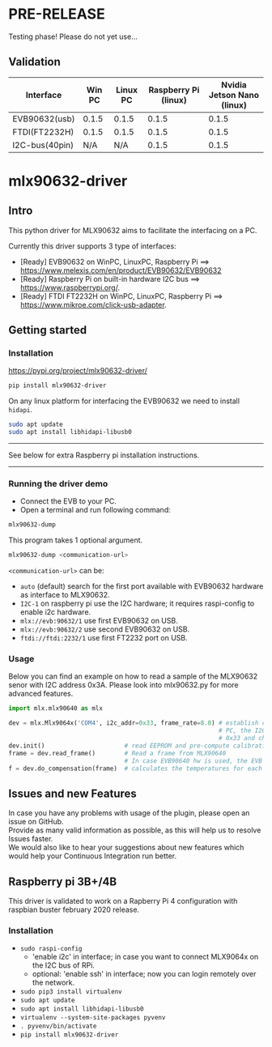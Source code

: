 # PRE-RELEASE

Testing phase! Please do not yet use...

## Validation

| Interface      | Win PC   | Linux PC      | Raspberry Pi (linux) | Nvidia Jetson Nano (linux) |
| -------------- | -------- | ------------- | -------------------- | -------------------------- |
| EVB90632(usb)  | 0.1.5    | 0.1.5         | 0.1.5                | 0.1.5                      |
| FTDI(FT2232H)  | 0.1.5    | 0.1.5         | 0.1.5                | 0.1.5                      |
| I2C-bus(40pin) | N/A      | N/A           | 0.1.5                | 0.1.5                      |


# mlx90632-driver 

## Intro

This python driver for MLX90632 aims to facilitate the interfacing on a PC.

Currently this driver supports 3 type of interfaces:
- [Ready] EVB90632 on WinPC, LinuxPC, Raspberry Pi ==> https://www.melexis.com/en/product/EVB90632/EVB90632
- [Ready] Raspberry Pi on built-in hardware I2C bus ==> https://www.raspberrypi.org/.
- [Ready] FTDI FT2232H on WinPC, LinuxPC, Raspberry Pi ==> https://www.mikroe.com/click-usb-adapter.

## Getting started

### Installation

https://pypi.org/project/mlx90632-driver/

```bash
pip install mlx90632-driver
```

On any linux platform for interfacing the EVB90632 we need to install `hidapi`.

```bash
sudo apt update
sudo apt install libhidapi-libusb0
```

*****

See below for extra Raspberry pi installation instructions.  

*****


### Running the driver demo

* Connect the EVB to your PC.  
* Open a terminal and run following command:  


```bash
mlx90632-dump
```

This program takes 1 optional argument.

```bash
mlx90632-dump <communication-url>
```

`<communication-url>` can be:
- `auto` (default) search for the first port available with EVB90632 hardware as interface to MLX90632.
- `I2C-1` on raspberry pi use the I2C hardware; it requires raspi-config to enable i2c hardware.
- `mlx://evb:90632/1` use first EVB90632 on USB.
- `mlx://evb:90632/2` use second EVB90632 on USB.
- `ftdi://ftdi:2232/1` use first FT2232 port on USB.

### Usage

Below you can find an example on how to read a sample of the MLX90632 senor with I2C address 0x3A. Please look into mlx90632.py for more advanced features.

```python
import mlx.mlx90640 as mlx

dev = mlx.Mlx9064x('COM4', i2c_addr=0x33, frame_rate=8.0) # establish communication between EVB90640 and
                                                          # PC, the I2C address of the MLX90640 sensor is
                                                          # 0x33 and change the frame rate to 8Hz
dev.init()                      # read EEPROM and pre-compute calibration parameters.
frame = dev.read_frame()        # Read a frame from MLX90640
                                # In case EVB90640 hw is used, the EVB will buffer up to 4 frames, so possibly you get a cached frame.
f = dev.do_compensation(frame)  # calculates the temperatures for each pixel
```

## Issues and new Features

In case you have any problems with usage of the plugin, please open an issue on GitHub.  
Provide as many valid information as possible, as this will help us to resolve Issues faster.  
We would also like to hear your suggestions about new features which would help your Continuous Integration run better.

## Raspberry pi 3B+/4B

This driver is validated to work on a Rapberry Pi 4 configuration with raspbian buster february 2020 release.

### Installation

- `sudo raspi-config`
    - 'enable i2c' in interface; in case you want to connect MLX9064x on the I2C bus of RPi.
    - optional: 'enable ssh' in interface; now you can login remotely over the network.
- `sudo pip3 install virtualenv`
- `sudo apt update`
- `sudo apt install libhidapi-libusb0`
- `virtualenv --system-site-packages pyvenv`
- `. pyvenv/bin/activate`
- `pip install mlx90632-driver`
